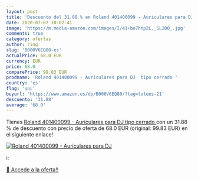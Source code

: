 ```yaml
---
layout: post
title: 'Descuento del 31.88 % en Roland 401400099 - Auriculares para DJ  '
date: 2020-07-07 10:02:41
image: 'https://m.media-amazon.com/images/I/41+bo7hnp2L._SL200_.jpg'
comments: true
category: ofertas
author: ring
slug: 'B000V6EQ80-es'
actualPrice: 68.0 EUR
currency: EUR
price: 68.0
comparePrice: 99.83 EUR
prodname: 'Roland 401400099 - Auriculares para DJ  tipo cerrado '
country: 'es'
flag: '🇪🇸'
buyurl: 'https://www.amazon.es/dp/B000V6EQ80/?tag=tolees-21'
descuento: '31.88'
average: '68.0'
---
```


Tienes [Roland 401400099 - Auriculares para DJ  tipo cerrado ](https://www.amazon.es/dp/B000V6EQ80/?tag=tolees-21) con un 31.88 % de descuento con precio de oferta de 68.0 EUR (original: 99.83 EUR) en el siguiente enlace!

[![Roland 401400099 - Auriculares para DJ  ](https://m.media-amazon.com/images/I/41+bo7hnp2L._SL200_.jpg)](https://www.amazon.es/dp/B000V6EQ80/?tag=tolees-21)

ℹ️:


[🛒 Accede a la oferta!!](https://www.amazon.es/dp/B000V6EQ80/?tag=tolees-21)
